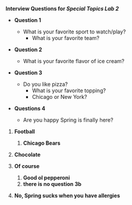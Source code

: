**Interview Questions for _Special Topics Lab 2_**

* **Question 1**
    * What is your favorite sport to watch/play?
        * What is your favorite team?
        
        
* **Question 2**
    * What is your favorite flavor of ice cream?
    
    
* **Question 3**
    * Do you like pizza?
        *  What is your favorite topping?
        *  Chicago or New York?
        
        
* **Questions 4**
    * Are you happy Spring is finally here?
    

1. __**Football**__
    1. __**Chicago Bears**__
    
1. __**Chocolate**__

1. __**Of course**__

   1. __**Good ol pepperoni**__
   1. __**there is no question 3b**__
   
1. __**No, Spring sucks when you have allergies**__
